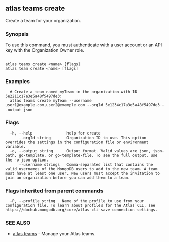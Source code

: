 ## atlas teams create

Create a team for your organization.


### Synopsis

To use this command, you must authenticate with a user account or an API key with the Organization Owner role.



```

atlas teams create <name> [flags]
atlas team create <name> [flags]
```

### Examples

```
  # Create a team named myTeam in the organization with ID 5e2211c17a3e5a48f5497de3:
  atlas teams create myTeam --username user1@example.com,user2@example.com --orgId 5e1234c17a3e5a48f5497de3 --output json
```


### Flags

```
  -h, --help               help for create
      --orgId string       Organization ID to use. This option overrides the settings in the configuration file or environment variable.
  -o, --output string      Output format. Valid values are json, json-path, go-template, or go-template-file. To see the full output, use the -o json option.
      --username strings   Comma-separated list that contains the valid usernames of the MongoDB users to add to the new team. A team must have at least one user. New users must accept the invitation to join an organization before you can add them to a team.

```


### Flags inherited from parent commands

```
  -P, --profile string   Name of the profile to use from your configuration file. To learn about profiles for the Atlas CLI, see https://dochub.mongodb.org/core/atlas-cli-save-connection-settings.

```

### SEE ALSO


* [atlas teams](atlas_teams.md)	- Manage your Atlas teams.



